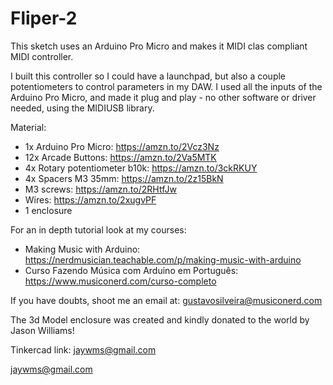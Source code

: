 # Fliper-2

This sketch uses an Arduino Pro Micro and makes it MIDI clas compliant MIDI controller. 

I built this controller so I could have a launchpad, but also a couple potentiometers to control parameters in my DAW.
I used all the inputs of the Arduino Pro Micro, and made it plug and play - no other software or driver needed, using the MIDIUSB library.

Material:
- 1x Arduino Pro Micro: https://amzn.to/2Vcz3Nz
- 12x Arcade Buttons: https://amzn.to/2Va5MTK
- 4x Rotary potentiometer b10k: https://amzn.to/3ckRKUY
- 4x Spacers M3 35mm: https://amzn.to/2z15BkN
- M3 screws: https://amzn.to/2RHtfJw
- Wires: https://amzn.to/2xugvPF
- 1 enclosure

For an in depth tutorial look at my courses:
- Making Music with Arduino: https://nerdmusician.teachable.com/p/making-music-with-arduino  
- Curso Fazendo Música com Arduino em Português: https://www.musiconerd.com/curso-completo

If you have doubts, shoot me an email at:
gustavosilveira@musiconerd.com

The 3d Model enclosure was created and kindly donated to the world by Jason Williams!

Tinkercad link: jaywms@gmail.com

jaywms@gmail.com